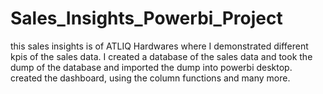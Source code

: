 # Sales_Insights_Powerbi_Project

this sales insights is of ATLIQ Hardwares where I demonstrated different kpis of the sales data.
I created a database of the sales data and took the dump of the database and imported the dump into powerbi desktop.
created the dashboard, using the column functions and many more.
